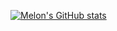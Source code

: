[![Melon's GitHub stats](https://github-readme-stats.vercel.app/api?username=pwrmln&show_icons=true&theme=tokyonight)](https://github.com/anuraghazra/github-readme-stats)
